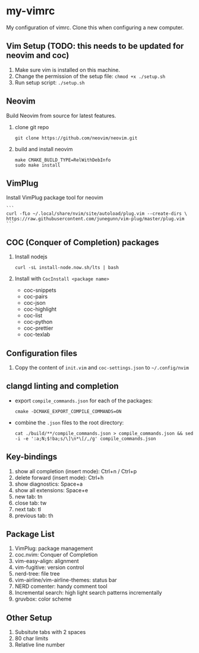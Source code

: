 # my-vimrc
My configuration of vimrc. Clone this when configuring a new computer.

## Vim Setup (TODO: this needs to be updated for neovim and coc)
1. Make sure vim is installed on this machine.
1. Change the permission of the setup file: `chmod +x ./setup.sh`
1. Run setup script: `./setup.sh`

## Neovim
Build Neovim from source for latest features.
1. clone git repo

    ```
    git clone https://github.com/neovim/neovim.git
    ```

1. build and install neovim

    ```
    make CMAKE_BUILD_TYPE=RelWithDebInfo
    sudo make install
    ```

## VimPlug
Install VimPlug package tool for neovim
    
    ```
    curl -fLo ~/.local/share/nvim/site/autoload/plug.vim --create-dirs \
    https://raw.githubusercontent.com/junegunn/vim-plug/master/plug.vim
    ```

## COC (Conquer of Completion) packages
1. Install nodejs

    ```
    curl -sL install-node.now.sh/lts | bash
    ```

1. Install with `CocInstall <package name>`
    * coc-snippets
    * coc-pairs
    * coc-json
    * coc-highlight
    * coc-list
    * coc-python
    * coc-prettier
    * coc-texlab

## Configuration files
1. Copy the content of `init.vim` and `coc-settings.json` to `~/.config/nvim`

## clangd linting and completion
* export `compile_commands.json` for each of the packages:

    ```
    cmake -DCMAKE_EXPORT_COMPILE_COMMANDS=ON
    ```

* combine the `.json` files to the root directory:

    ```
    cat ./build/**/compile_commands.json > compile_commands.json && sed -i -e ':a;N;$!ba;s/\]\n*\[/,/g' compile_commands.json
    ```

## Key-bindings
1. show all completion (insert mode): Ctrl+n / Ctrl+p
1. delete forward (insert mode): Ctrl+h
1. show diagnostics: Space+a
1. show all extensions: Space+e
1. new tab: tn
1. close tab: tw
1. next tab: tl
1. previous tab: th

## Package List
1. VimPlug: package management
1. coc.nvim: Conquer of Completion
1. vim-easy-align: alignment
1. vim-fugitive: version control
1. nerd-tree: file tree
1. vim-airline/vim-airline-themes: status bar
1. NERD comenter: handy comment tool
1. Incremental search: high light search patterns incrementally
1. gruvbox: color scheme

## Other Setup
1. Subsitute tabs with 2 spaces 
1. 80 char limits
1. Relative line number
